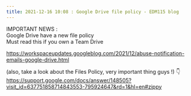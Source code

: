 ```yaml
---
title: 2021-12-16 10:08 : Google Drive file policy - EDM115 blog
---
```


IMPORTANT NEWS :  
Google Drive have a new file policy  
Must read this if you own a Team Drive  
  
https://workspaceupdates.googleblog.com/2021/12/abuse-notification-emails-google-drive.html  
  
  
(also, take a look about the Files Policy, very important thing guys !) :point_down:  
https://support.google.com/docs/answer/148505?visit_id=637751858714843553-795924647&rd=1&hl=en#zippy
